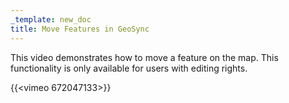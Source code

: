 ```yaml
---
_template: new_doc
title: Move Features in GeoSync
---
```


This video demonstrates how to move a feature on the map.  This functionality is only available for users with editing rights.

{{<vimeo 672047133>}}
